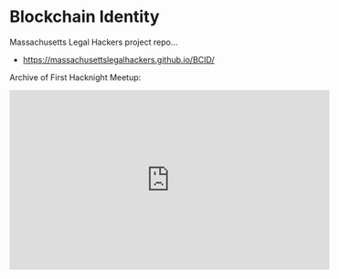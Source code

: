 # Blockchain Identity

Massachusetts Legal Hackers project repo...

* https://massachusettslegalhackers.github.io/BCID/


Archive of First Hacknight Meetup:

<iframe width="560" height="315" src="https://www.youtube.com/embed/TeIo8LEc2zA" frameborder="0" allowfullscreen></iframe>
